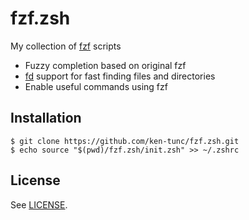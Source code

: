 # fzf.zsh

My collection of [fzf](https://github.com/junegunn/fzf) scripts

- Fuzzy completion based on original fzf
- [fd](https://github.com/sharkdp/fd) support for fast finding files and directories
- Enable useful commands using fzf

## Installation

```console
$ git clone https://github.com/ken-tunc/fzf.zsh.git
$ echo source "$(pwd)/fzf.zsh/init.zsh" >> ~/.zshrc
```

## License

See [LICENSE](LICENSE).
